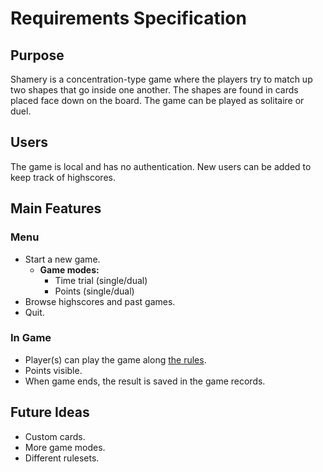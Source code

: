 # Requirements Specification

## Purpose

Shamery is a concentration-type game where the players try to match up two shapes that go inside one another. The shapes are found in cards placed face down on the board. The game can be played as solitaire or duel.

## Users

The game is local and has no authentication. New users can be added to keep track of highscores.

## Main Features

### Menu
- Start a new game.
	- **Game modes:**
		- Time trial (single/dual)
		- Points (single/dual)
- Browse highscores and past games.
- Quit.

### In Game
- Player(s) can play the game along [the rules](./rules.md).
- Points visible.
- When game ends, the result is saved in the game records.

## Future Ideas

- Custom cards.
- More game modes.
- Different rulesets.
